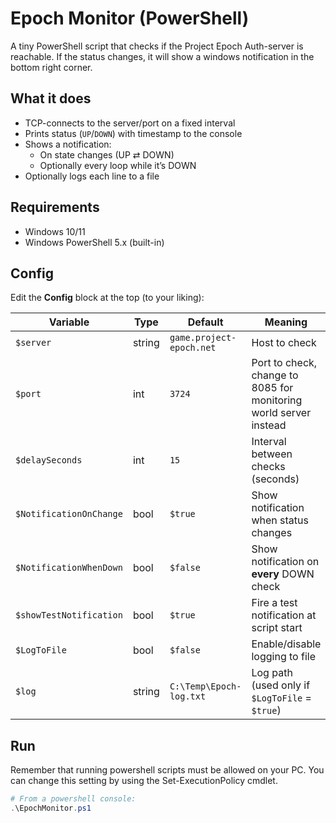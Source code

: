 # Epoch Monitor (PowerShell)

A tiny PowerShell script that checks if the Project Epoch Auth-server is reachable. If the status changes, it will show a windows notification in the bottom right corner. 

## What it does

- TCP-connects to the server/port on a fixed interval  
- Prints status (`UP`/`DOWN`) with timestamp to the console  
- Shows a notification:
  - On state changes (UP ⇄ DOWN)
  - Optionally every loop while it’s DOWN  
- Optionally logs each line to a file

## Requirements

- Windows 10/11  
- Windows PowerShell 5.x (built-in)  

## Config

Edit the **Config** block at the top (to your liking):

| Variable                | Type    | Default | Meaning |
|-------------------------|---------|---------|---------|
| `$server`               | string  | `game.project-epoch.net` | Host to check |
| `$port`                 | int     | `3724`  | Port to check, change to 8085 for monitoring world server instead |
| `$delaySeconds`         | int     | `15`    | Interval between checks (seconds) |
| `$NotificationOnChange` | bool    | `$true` | Show notification when status changes |
| `$NotificationWhenDown` | bool    | `$false`| Show notification on **every** DOWN check |
| `$showTestNotification` | bool    | `$true` | Fire a test notification at script start |
| `$LogToFile`            | bool    | `$false`| Enable/disable logging to file |
| `$log`                  | string  | `C:\Temp\Epoch-log.txt` | Log path (used only if `$LogToFile` = `$true`) |

## Run
Remember that running powershell scripts must be allowed on your PC. You can change this setting by using the Set-ExecutionPolicy cmdlet.
```powershell
# From a powershell console:
.\EpochMonitor.ps1
